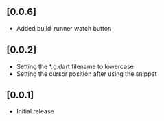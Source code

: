 ## [0.0.6]

- Added build_runner watch button

## [0.0.2]

- Setting the *.g.dart filename to lowercase
- Setting the cursor position after using the snippet

## [0.0.1]

- Initial release
